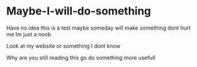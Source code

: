 # Maybe-I-will-do-something
 Have no idea this is a test maybe someday will make something dont hurt me Im just a noob

 Look at my website or something I dont know

 Why are you still reading this go do something more usefull
